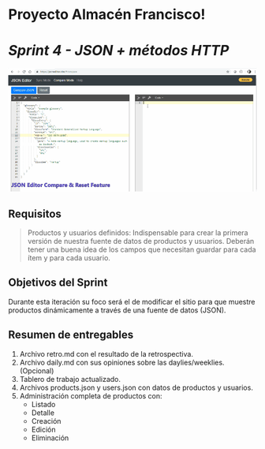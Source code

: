 # Proyecto Almacén Francisco!
# *Sprint 4 - JSON + métodos HTTP*

<img width="600" height="250"  alt="Equipo Scrum" src="https://github.com/dcornejofmq/grupo_3_almacenFrancisco/blob/master/design/Img/JSON-Editor-Compare_1.gif">

## Requisitos
>Productos y usuarios definidos: Indispensable para crear la primera versión de nuestra fuente de datos de productos y usuarios. Deberán tener una buena idea de los campos que necesitan guardar para cada ítem y para cada usuario.

## Objetivos del Sprint 

Durante esta iteración su foco será el de modificar el sitio para que muestre productos dinámicamente a través de una fuente de datos (JSON).

## Resumen de entregables

1. Archivo retro.md con el resultado de la retrospectiva.
2. Archivo daily.md con sus opiniones sobre las daylies/weeklies. (Opcional)
3. Tablero de trabajo actualizado.
4. Archivos products.json y users.json con datos de productos y usuarios.
5. Administración completa de productos con:
    - Listado
    - Detalle
    - Creación
    - Edición
    - Eliminación